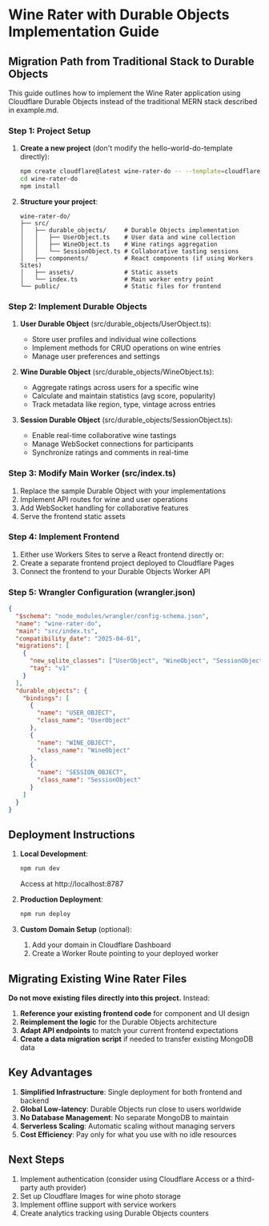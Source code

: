 # Wine Rater with Durable Objects Implementation Guide

## Migration Path from Traditional Stack to Durable Objects

This guide outlines how to implement the Wine Rater application using Cloudflare Durable Objects instead of the traditional MERN stack described in example.md.

### Step 1: Project Setup

1. **Create a new project** (don't modify the hello-world-do-template directly):
   ```bash
   npm create cloudflare@latest wine-rater-do -- --template=cloudflare/templates/hello-world-do-template
   cd wine-rater-do
   npm install
   ```

2. **Structure your project**:
   ```
   wine-rater-do/
   ├── src/
   │   ├── durable_objects/     # Durable Objects implementation
   │   │   ├── UserObject.ts    # User data and wine collection
   │   │   ├── WineObject.ts    # Wine ratings aggregation
   │   │   └── SessionObject.ts # Collaborative tasting sessions
   │   ├── components/          # React components (if using Workers Sites)
   │   ├── assets/              # Static assets
   │   └── index.ts             # Main worker entry point
   └── public/                  # Static files for frontend
   ```

### Step 2: Implement Durable Objects

1. **User Durable Object** (src/durable_objects/UserObject.ts):
   - Store user profiles and individual wine collections
   - Implement methods for CRUD operations on wine entries
   - Manage user preferences and settings

2. **Wine Durable Object** (src/durable_objects/WineObject.ts):
   - Aggregate ratings across users for a specific wine
   - Calculate and maintain statistics (avg score, popularity)
   - Track metadata like region, type, vintage across entries

3. **Session Durable Object** (src/durable_objects/SessionObject.ts):
   - Enable real-time collaborative wine tastings
   - Manage WebSocket connections for participants
   - Synchronize ratings and comments in real-time

### Step 3: Modify Main Worker (src/index.ts)

1. Replace the sample Durable Object with your implementations
2. Implement API routes for wine and user operations
3. Add WebSocket handling for collaborative features
4. Serve the frontend static assets

### Step 4: Implement Frontend

1. Either use Workers Sites to serve a React frontend directly or:
2. Create a separate frontend project deployed to Cloudflare Pages
3. Connect the frontend to your Durable Objects Worker API

### Step 5: Wrangler Configuration (wrangler.json)

```json
{
  "$schema": "node_modules/wrangler/config-schema.json",
  "name": "wine-rater-do",
  "main": "src/index.ts",
  "compatibility_date": "2025-04-01",
  "migrations": [
    {
      "new_sqlite_classes": ["UserObject", "WineObject", "SessionObject"],
      "tag": "v1"
    }
  ],
  "durable_objects": {
    "bindings": [
      {
        "name": "USER_OBJECT",
        "class_name": "UserObject"
      },
      {
        "name": "WINE_OBJECT", 
        "class_name": "WineObject"
      },
      {
        "name": "SESSION_OBJECT",
        "class_name": "SessionObject"
      }
    ]
  }
}
```

## Deployment Instructions

1. **Local Development**:
   ```bash
   npm run dev
   ```
   Access at http://localhost:8787

2. **Production Deployment**:
   ```bash
   npm run deploy
   ```

3. **Custom Domain Setup** (optional):
   1. Add your domain in Cloudflare Dashboard
   2. Create a Worker Route pointing to your deployed worker

## Migrating Existing Wine Rater Files

**Do not move existing files directly into this project.** Instead:

1. **Reference your existing frontend code** for component and UI design
2. **Reimplement the logic** for the Durable Objects architecture
3. **Adapt API endpoints** to match your current frontend expectations
4. **Create a data migration script** if needed to transfer existing MongoDB data

## Key Advantages

1. **Simplified Infrastructure**: Single deployment for both frontend and backend
2. **Global Low-latency**: Durable Objects run close to users worldwide
3. **No Database Management**: No separate MongoDB to maintain
4. **Serverless Scaling**: Automatic scaling without managing servers
5. **Cost Efficiency**: Pay only for what you use with no idle resources

## Next Steps

1. Implement authentication (consider using Cloudflare Access or a third-party auth provider)
2. Set up Cloudflare Images for wine photo storage
3. Implement offline support with service workers
4. Create analytics tracking using Durable Objects counters